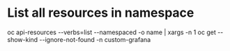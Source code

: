 # List all resources in namespace
oc api-resources --verbs=list --namespaced -o name | xargs -n 1 oc get --show-kind --ignore-not-found -n custom-grafana
